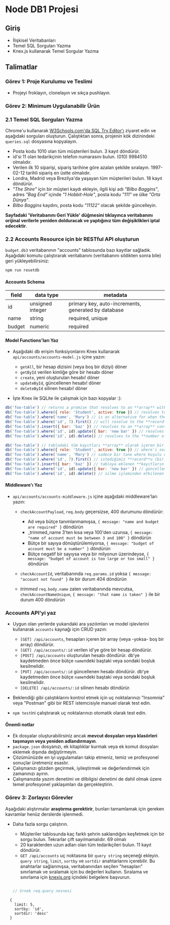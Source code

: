 # Node DB1 Projesi

## Giriş

- İlişkisel Veritabanları
- Temel SQL Sorguları Yazma
- Knex.js kullanarak Temel Sorgular Yazma

## Talimatlar

### Görev 1: Proje Kurulumu ve Teslimi

- Projeyi froklayın, clonelayın ve sıkça pushlayın.

### Görev 2: Minimum Uygulanabilir Ürün

### 2.1 Temel SQL Sorguları Yazma

Chrome'u kullanarak [W3Schools.com'da SQL Try Editor'ı](https://www.w3schools.com/Sql/trysql.asp?filename=trysql_select_all) ziyaret edin ve aşağıdaki sorguları oluşturun. Çalıştıktan sonra, projenin kök dizinindeki `queries.sql` dosyasına kopyalayın.

- Posta kodu 1010 olan tüm müşterileri bulun. 3 kayıt döndürür.
- id'si 11 olan tedarikçinin telefon numarasını bulun. (010) 9984510 olmalıdır.
- Verilen ilk 10 siparişi, sipariş tarihine göre azalan şekilde sıralayın. 1997-02-12 tarihli sipariş en üstte olmalıdır.
- Londra, Madrid veya Brezilya'da yaşayan tüm müşterileri bulun. 18 kayıt döndürür.
- _"The Shire"_ için bir müşteri kaydı ekleyin, ilgili kişi adı _"Bilbo Baggins"_, adres _"Bag End"_ içinde _"1 Hobbit-Hole"_, posta kodu _"111"_ ve ülke _"Orta Dünya"_.
- _Bilbo Baggins_ kaydını, posta kodu _"11122"_ olacak şekilde güncelleyin.

**Sayfadaki 'Veritabanını Geri Yükle' düğmesini tıklayınca veritabanını orijinal verilerle yeniden dolduracak ve yaptığınız tüm değişiklikleri iptal edecektir**.


### 2.2 Accounts Resource için bir RESTful API oluşturun

`budget.db3` veritabanının "accounts" tablosunda bazı kayıtlar sağladık. Aşağıdaki komutu çalıştırarak veritabanını (veritabanını sildikten sonra bile) geri yükleyebilirsiniz:

```js
npm run resetdb
```

#### Accounts Schema

| field  | data type        | metadata                                            |
| ------ | ---------------- | --------------------------------------------------- |
| id     | unsigned integer | primary key, auto-increments, generated by database |
| name   | string           | required, unique                                    |
| budget | numeric          | required                                            |


#### Model Functions'ları Yaz

- Aşağıdaki db erişim fonksiyonlarını Knex kullanarak `api/accounts/accounts-model.js` içine yazın:

  - `getAll`, bir hesap dizisini (veya boş bir diziyi) döner
  - `getById` verilen kimliğe göre bir hesabı döner
  - `create`, yeni oluşturulan hesabı! döner
  - `updateById`, güncellenen hesabı! döner
  - `deleteById` silinen hesabı! döner

- İşte Knex ile SQLite ile çalışmak için bazı kopyalar :):


```js
db('foo-table') // returns a promise that resolves to an **array** with all records in the table
db('foo-table').where({ role: 'Student', active: true }) // resolves to an **array** of all records that satisfy the where
db('foo-table').where('name', 'Mary') // is an alternative for when there is just one where condition
db('foo-table').where('id', 7).first() // will resolve to the **record** we want (if the id is unique for a table) or undefined
db('foo-table').insert({ bar: 'baz' }) // resolves to an **array** containing the **ids of the records** inserted into the table
db('foo-table').where('id', id).update({ bar: 'new bar' }) // resolves to the **number of records** affected by the update
db('foo-table').where('id', id).delete() // resolves to the **number of records** affected by the delete
```
```js
db('foo-table') // tablodaki tüm kayıtları **array** olarak içeren bir promise döndürür
db('foo-table').where({ role: 'Student', active: true }) // where'i sorgusunu karşılayan tüm kayıtları bir **array** olarak döner
db('foo-table').where('name', 'Mary') // sadece bir tane where koşulu olduğunda bir alternatiftir
db('foo-table').where('id', 7).first() // istediğimiz **record**u (bir tablo için id unique ise) veya undefined döner
db('foo-table').insert({ bar: 'baz' }) // tabloya eklenen **kayıtların id'lerini** içeren bir **array** döner
db('foo-table').where('id', id).update({ bar: 'new bar' }) // güncelleme ile etkilenen **kayıt sayısını** döner
db('foo-table').where('id', id).delete() // silme işleminden etkilenen **kayıt sayısını** döner
```

#### Middleware'ı Yaz

- `api/accounts/accounts-middleware.js` içine aşağıdaki middleware'ları yazın:

  - `checkAccountPayload`, `req.body` geçersizse, 400 durumunu döndürür:

    - Ad veya bütçe tanımlanmamışsa, `{ message: "name and budget are required" }` döndürün
    - _trimmed_name 3'ten kısa veya 100'den uzunsa, `{ message: "name of account must be between 3 and 100" }` döndürün
    - Bütçe bir sayıya dönüştürülemiyorsa, `{ message: "budget of account must be a number" }` döndürün
    - Bütçe negatif bir sayıysa veya bir milyonun üzerindeyse, `{ message: "budget of account is too large or too small" }` döndürün

  - `checkAccountId`, veritabanında `req.params.id` yoksa `{ message: "account not found" }` ile bir durum 404 döndürün

  - _trimmed_ `req.body.name` zaten veritabanında mevcutsa, `checkAccountNameUnique`, `{ message: "that name is taken" }` ile bir durum 400 döndürün


### Accounts API'yi yaz

- Uygun olan yerlerde yukarıdaki ara yazılımları ve model işlevlerini kullanarak `accounts` kaynağı için CRUD yazın:

  - `[GET] /api/accounts`, hesapları içeren bir array (veya -yoksa- boş bir array) döndürür.
  - `[GET] /api/accounts/:id` verilen id'ye göre bir hesap döndürür.
  - `[POST] /api/accounts` oluşturulan hesabı döndürür. db'ye kaydetmeden önce bütçe `name`ndeki baştaki veya sondaki boşluk kesilmelidir.
  - `[PUT] /api/accounts/:id` güncellenen hesabı döndürür. db'ye kaydetmeden önce bütçe `name`ndeki baştaki veya sondaki boşluk kesilmelidir.
  - `[DELETE] /api/accounts/:id` silinen hesabı döndürür.

- Beklendiği gibi çalıştıklarını kontrol etmek için uç noktalarınızı "Insomnia" veya "Postman" gibi bir REST istemcisiyle manuel olarak test edin.
- `npm test`ini çalıştırarak uç noktalarınızı otomatik olarak test edin.

#### Önemli notlar

- Ek dosyalar oluşturabilirsiniz ancak **mevcut dosyaları veya klasörleri taşımayın veya yeniden adlandırmayın**.
- `package.json` dosyanızı, ek kitaplıklar kurmak veya ek komut dosyaları eklemek dışında değiştirmeyin.
- Çözümünüzde en iyi uygulamaları takip etmeniz, temiz ve profesyonel sonuçlar üretmeniz esastır.
- Çalışmanızı gözden geçirmek, iyileştirmek ve değerlendirmek için zamanınızı ayırın.
- Çalışmanızda yazım denetimi ve dilbilgisi denetimi de dahil olmak üzere temel profesyonel yaklaşımları da gerçekleştirin.


### Görev 3: Zorlayıcı Görevler

Aşağıdaki alıştırmalar **araştırma gerektirir**, bunları tamamlamak için gereken kavramlar henüz derslerde işlenmedi.
- Daha fazla sorgu çalıştırın.

  - Müşteriler tablosunda kaç farklı şehrin saklandığını keşfetmek için bir sorgu bulun. Tekrarlar çift sayılmamalıdır. 69 olmalı
  - 20 karakterden uzun adları olan tüm tedarikçileri bulun. 11 kayıt döndürür.
  - `GET /api/accounts` uç noktasına bir `query string` seçeneği ekleyin. `query string`, `limit`, `sortby` ve `sortdir` anahtarlarını içerebilir. Bu anahtarlar sağlanmışsa, veritabanından seçilen "hesapları" sınırlamak ve sıralamak için bu değerleri kullanın. Sıralama ve sınırlama için [knexjs.org](http://knexjs.org/) içindeki belgelere başvurun.
  ```js

  // örnek req.query nesnesi
  
```  
  {
    limit: 5,
    sortby: 'id',
    sortdir: 'desc'
  }
```